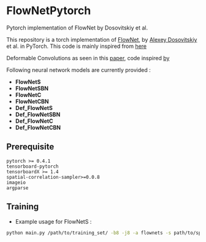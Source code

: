 # FlowNetPytorch
Pytorch implementation of FlowNet by Dosovitskiy et al.

This repository is a torch implementation of [FlowNet](http://lmb.informatik.uni-freiburg.de/Publications/2015/DFIB15/), by [Alexey Dosovitskiy](http://lmb.informatik.uni-freiburg.de/people/dosovits/) et al. in PyTorch. This code is mainly inspired from [here](https://github.com/ClementPinard/FlowNetPytorch)

Deformable Convolutions as seen in this [paper](https://arxiv.org/abs/1703.06211), code inspired [by](https://github.com/ChunhuanLin/deform_conv_pytorch)

Following neural network models are currently provided :

 - **FlowNetS**
 - **FlowNetSBN**
 - **FlowNetC**
 - **FlowNetCBN**
 - **Def_FlowNetS**
 - **Def_FlowNetSBN**
 - **Def_FlowNetC**
 - **Def_FlowNetCBN**

## Prerequisite

```
pytorch >= 0.4.1
tensorboard-pytorch
tensorboardX >= 1.4
spatial-correlation-sampler>=0.0.8
imageio
argparse
```

## Training

* Example usage for FlowNetS :

```bash
python main.py /path/to/training_set/ -b8 -j8 -a flownets -s path/to/split/file
```
